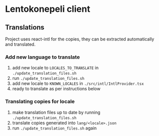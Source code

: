 # Lentokonepeli client

## Translations

Project uses react-intl for the copies, they can be extracted automatically and translated.


### Add new language to translate

1. add new locale to `LOCALES_TO_TRANSLATE` in `./update_translation_files.sh`
2. run `./update_translation_files.sh`
3. add new locale to `KNOWN_LOCALES` in `./src/intl/IntlProvider.tsx`
4. ready to translate as per instructions below

### Translating copies for locale

1. make translation files up to date by running `./update_translation_files.sh`
2. translate copies generated into `lang/<locale>.json`
3. run `./update_translation_files.sh` again

